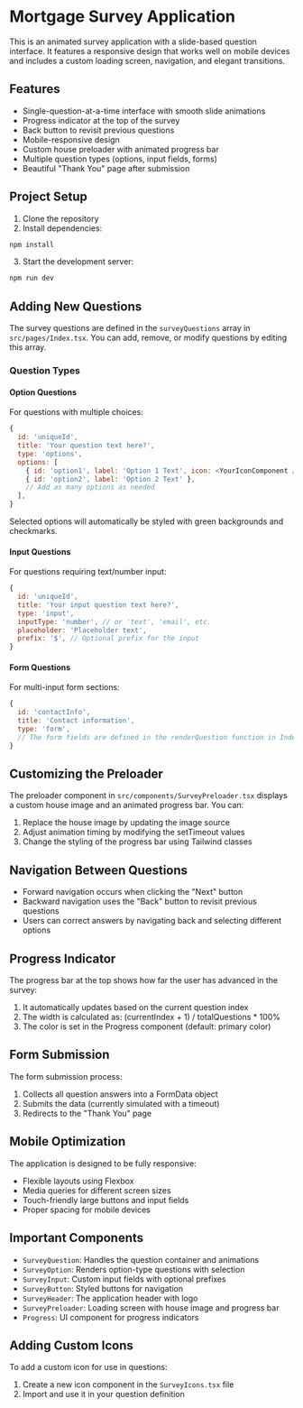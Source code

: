 
# Mortgage Survey Application

This is an animated survey application with a slide-based question interface. It features a responsive design that works well on mobile devices and includes a custom loading screen, navigation, and elegant transitions.

## Features

- Single-question-at-a-time interface with smooth slide animations
- Progress indicator at the top of the survey
- Back button to revisit previous questions
- Mobile-responsive design
- Custom house preloader with animated progress bar
- Multiple question types (options, input fields, forms)
- Beautiful "Thank You" page after submission

## Project Setup

1. Clone the repository
2. Install dependencies:
```bash
npm install
```
3. Start the development server:
```bash
npm run dev
```

## Adding New Questions

The survey questions are defined in the `surveyQuestions` array in `src/pages/Index.tsx`. You can add, remove, or modify questions by editing this array.

### Question Types

#### Option Questions

For questions with multiple choices:

```javascript
{
  id: 'uniqueId',
  title: 'Your question text here?',
  type: 'options',
  options: [
    { id: 'option1', label: 'Option 1 Text', icon: <YourIconComponent /> }, // Icon is optional
    { id: 'option2', label: 'Option 2 Text' },
    // Add as many options as needed
  ],
}
```

Selected options will automatically be styled with green backgrounds and checkmarks.

#### Input Questions

For questions requiring text/number input:

```javascript
{
  id: 'uniqueId',
  title: 'Your input question text here?',
  type: 'input',
  inputType: 'number', // or 'text', 'email', etc.
  placeholder: 'Placeholder text',
  prefix: '$', // Optional prefix for the input
}
```

#### Form Questions

For multi-input form sections:

```javascript
{
  id: 'contactInfo',
  title: 'Contact information',
  type: 'form',
  // The form fields are defined in the renderQuestion function in Index.tsx
}
```

## Customizing the Preloader

The preloader component in `src/components/SurveyPreloader.tsx` displays a custom house image and an animated progress bar. You can:

1. Replace the house image by updating the image source
2. Adjust animation timing by modifying the setTimeout values
3. Change the styling of the progress bar using Tailwind classes

## Navigation Between Questions

- Forward navigation occurs when clicking the "Next" button
- Backward navigation uses the "Back" button to revisit previous questions
- Users can correct answers by navigating back and selecting different options

## Progress Indicator

The progress bar at the top shows how far the user has advanced in the survey:

1. It automatically updates based on the current question index
2. The width is calculated as: (currentIndex + 1) / totalQuestions * 100%
3. The color is set in the Progress component (default: primary color)

## Form Submission

The form submission process:

1. Collects all question answers into a FormData object
2. Submits the data (currently simulated with a timeout)
3. Redirects to the "Thank You" page

## Mobile Optimization

The application is designed to be fully responsive:

- Flexible layouts using Flexbox
- Media queries for different screen sizes
- Touch-friendly large buttons and input fields
- Proper spacing for mobile devices

## Important Components

- `SurveyQuestion`: Handles the question container and animations
- `SurveyOption`: Renders option-type questions with selection
- `SurveyInput`: Custom input fields with optional prefixes
- `SurveyButton`: Styled buttons for navigation
- `SurveyHeader`: The application header with logo
- `SurveyPreloader`: Loading screen with house image and progress bar
- `Progress`: UI component for progress indicators

## Adding Custom Icons

To add a custom icon for use in questions:

1. Create a new icon component in the `SurveyIcons.tsx` file
2. Import and use it in your question definition

